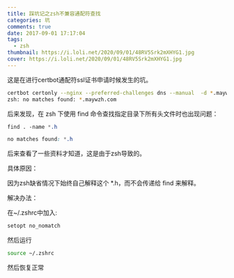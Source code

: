 ```yaml
---
title: 踩坑记之zsh不兼容通配符查找
categories: 坑
comments: true
date: 2017-09-01 17:17:04
tags:
  - zsh
thumbnail: https://i.loli.net/2020/09/01/48RV5Srk2mXHYG1.jpg
cover: https://i.loli.net/2020/09/01/48RV5Srk2mXHYG1.jpg
---
```


这是在进行certbot通配符ssl证书申请时候发生的坑。

```bash
certbot certonly --nginx --preferred-challenges dns --manual  -d *.maywzh.com --server https://acme-v02.api.letsencrypt.org/directory
zsh: no matches found: *.maywzh.com

```



后来发现，在 zsh 下使用 find 命令查找指定目录下所有头文件时也出现问题：

```css
find . -name *.h

no matches found: *.h
```

后来查看了一些资料才知道，这是由于zsh导致的。

<!--more-->





具体原因：

因为zsh缺省情况下始终自己解释这个 *.h，而不会传递给 find 来解释。

解决办法：

在~/.zshrc中加入:

```bash
setopt no_nomatch
```

然后运行

```bash
source ~/.zshrc
```

然后恢复正常